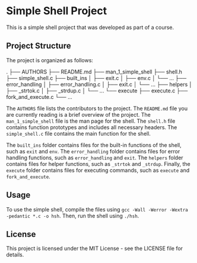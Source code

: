 # Simple Shell Project

This is a simple shell project that was developed as part of a course.

## Project Structure

The project is organized as follows:

.
├── AUTHORS
├── README.md
├── man_1_simple_shell
├── shell.h
├── simple_shell.c
├── built_ins
│ ├── exit.c
│ ├── env.c
│ └── ...
├── error_handling
│ ├── error_handling.c
│ ├── exit.c
│ └── ...
├── helpers
│ ├── _strtok.c
│ ├── _strdup.c
│ └── ...
└── execute
├── execute.c
├── fork_and_execute.c
└── ...


The `AUTHORS` file lists the contributors to the project. The `README.md` file you are currently reading is a brief overview of the project. The `man_1_simple_shell` file is the man page for the shell. The `shell.h` file contains function prototypes and includes all necessary headers. The `simple_shell.c` file contains the main function for the shell.

The `built_ins` folder contains files for the built-in functions of the shell, such as `exit` and `env`. The `error_handling` folder contains files for error handling functions, such as `error_handling` and `exit`. The `helpers` folder contains files for helper functions, such as `_strtok` and `_strdup`. Finally, the `execute` folder contains files for executing commands, such as `execute` and `fork_and_execute`.

## Usage

To use the simple shell, compile the files using `gcc -Wall -Werror -Wextra -pedantic *.c -o hsh`. Then, run the shell using `./hsh`.

## License

This project is licensed under the MIT License - see the LICENSE file for details.
